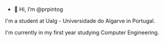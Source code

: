 - 👋 Hi, I’m @prpintog

I'm a student at Ualg - Universidade do Algarve in Portugal.

I'm currently in my first year studying Computer Engineering.

<!---
prpintog/prpintog is a ✨ special ✨ repository because its `README.md` (this file) appears on your GitHub profile.
You can click the Preview link to take a look at your changes.
--->
